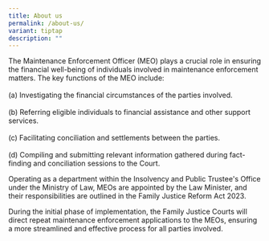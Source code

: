 ```yaml
---
title: About us
permalink: /about-us/
variant: tiptap
description: ""
---
```

<p>The Maintenance Enforcement Officer (MEO) plays a crucial role in ensuring
the financial well-being of individuals involved in maintenance enforcement
matters. The key functions of the MEO include:
<br>
<br>(a) Investigating the financial circumstances of the parties involved.
<br>
<br>(b) Referring eligible individuals to financial assistance and other support
services.
<br>
<br>(c) Facilitating conciliation and settlements between the parties.
<br>
<br>(d) Compiling and submitting relevant information gathered during fact-finding
and conciliation sessions to the Court.</p>
<p>Operating as a department within the Insolvency and Public Trustee's Office
under the Ministry of Law, MEOs are appointed by the Law Minister, and
their responsibilities are outlined in the Family Justice Reform Act 2023.</p>
<p>During the initial phase of implementation, the Family Justice Courts
will direct repeat maintenance enforcement applications to the MEOs, ensuring
a more streamlined and effective process for all parties involved.</p>